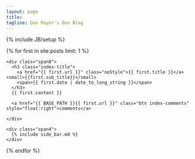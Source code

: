 ```yaml
---
layout: page
title: 
tagline: Dan Mayer's Dev Blog
---
```

{% include JB/setup %}

{% for first in site.posts limit: 1 %}
  <div class="row">

    <div class="span8">
      <h3 class="index-title">
        <a href="{{ first.url }}" class="noStyle">{{ first.title }}</a> <small>{{first.sub_title}}</small>
        <span>{{ first.date | date_to_long_string }}</span>
      </h3>
      {{ first.content }}

      <a href="{{ BASE_PATH }}{{ first.url }}" class="btn index-comments" style="float:right">comments</a>
      
    </div>

    <div class="span4">
      {% include side_bar.md %}
    </div>

  </div>
{% endfor %}
